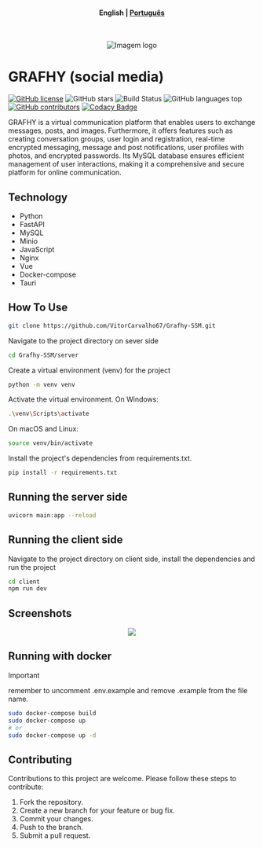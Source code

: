 <h4 align="center">
    <p>
        <b>English</b> |
        <a href="https://github.com/VitorCarvalho67/Grafhy-SSM/blob/main/README_pt-br.md">Рortuguês</a>
      </p>
 </h4>

<p align="center">
  <img src="https://github.com/VitorCarvalho67/Grafhy-SSM/assets/102667323/a10aa288-747e-4b3f-9ca5-1d7da1fba175" alt="Imagem logo" />
</p>

# GRAFHY (social media)

[![GitHub license](https://img.shields.io/github/license/vitorcarvalho67/Grafhy-SSM)](vitorcarvalho67/Grafhy-SSM/blob/master/LICENSE)
![GitHub stars](https://img.shields.io/github/stars/vitorcarvalho67/Grafhy-SSM)
![Build Status](https://github.com/VitorCarvalho67/Grafhy-SSM/actions/workflows/ci.yml/badge.svg)
![GitHub languages top](https://img.shields.io/github/languages/top/vitorcarvalho67/Grafhy-SSM)
[![GitHub contributors](https://img.shields.io/github/contributors/VitorCarvalho67/Grafhy-SSM)](https://github.com/VitorCarvalho67/Grafhy-SSM/graphs/contributors)
[![Codacy Badge](https://app.codacy.com/project/badge/Grade/2e2a5e150f9b4af3b6c95070f6526e01)](https://app.codacy.com/gh/VitorCarvalho67/Grafhy-SSM/dashboard?utm_source=gh&utm_medium=referral&utm_content=&utm_campaign=Badge_grade)

GRAFHY is a virtual communication platform that enables users to exchange messages, posts, and images. Furthermore, it offers features such as creating conversation groups, user login and registration, real-time encrypted messaging, message and post notifications, user profiles with photos, and encrypted passwords. Its MySQL database ensures efficient management of user interactions, making it a comprehensive and secure platform for online communication.

## Technology
- Python
- FastAPI
- MySQL
- Minio
- JavaScript
- Nginx
- Vue
- Docker-compose
- Tauri

## How To Use
```bash
git clone https://github.com/VitorCarvalho67/Grafhy-SSM.git
```

Navigate to the project directory on sever side
```bash
cd Grafhy-SSM/server
```

Create a virtual environment (venv) for the project
```bash
python -m venv venv
```

Activate the virtual environment.
On Windows:
```bash
.\venv\Scripts\activate
```

On macOS and Linux:
```bash
source venv/bin/activate
```

Install the project's dependencies from requirements.txt.
```bash
pip install -r requirements.txt
```

## Running the server side
```bash
uvicorn main:app --reload
```

## Running the client side
Navigate to the project directory on client side, install the dependencies and run the project

```bash
cd client
npm run dev
```

## Screenshots
<p align="center">
  <img src="https://github.com/VitorCarvalho67/Barium/assets/102667323/79d3aebc-ebba-43e0-9bec-19c4ccffd721"/>
</p>

## Running with docker

>[!IMPORTANT]
> remember to uncomment .env.example and remove .example from the file name.

```bash
sudo docker-compose build
sudo docker-compose up
# or 
sudo docker-compose up -d
```

## Contributing
Contributions to this project are welcome. Please follow these steps to contribute:

1. Fork the repository.
2. Create a new branch for your feature or bug fix.
3. Commit your changes.
4. Push to the branch.
5. Submit a pull request.
